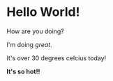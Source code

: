 # Hello World!

How are you doing?

I'm doing *great*.

It's over 30 degrees celcius today!

**It's so hot!!**